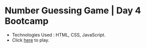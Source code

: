 # Number Guessing Game | Day 4 Bootcamp 
- Technologies Used : HTML, CSS, JavaScript. 
- Click <a href='https://radhikagupta6.github.io/guess-number-if-you-can/'>here</a> to play.
